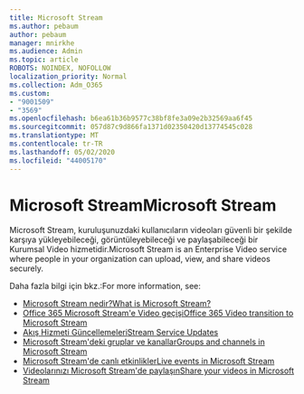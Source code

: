 ```yaml
---
title: Microsoft Stream
ms.author: pebaum
author: pebaum
manager: mnirkhe
ms.audience: Admin
ms.topic: article
ROBOTS: NOINDEX, NOFOLLOW
localization_priority: Normal
ms.collection: Adm_O365
ms.custom:
- "9001509"
- "3569"
ms.openlocfilehash: b6ea61b36b9577c38bf8fe3a09e2b32569aa6f45
ms.sourcegitcommit: 057d87c9d866fa1371d02350420d13774545c028
ms.translationtype: MT
ms.contentlocale: tr-TR
ms.lasthandoff: 05/02/2020
ms.locfileid: "44005170"
---
```

# <a name="microsoft-stream"></a><span data-ttu-id="4f2b7-102">Microsoft Stream</span><span class="sxs-lookup"><span data-stu-id="4f2b7-102">Microsoft Stream</span></span>

<span data-ttu-id="4f2b7-103">Microsoft Stream, kuruluşunuzdaki kullanıcıların videoları güvenli bir şekilde karşıya yükleyebileceği, görüntüleyebileceği ve paylaşabileceği bir Kurumsal Video hizmetidir.</span><span class="sxs-lookup"><span data-stu-id="4f2b7-103">Microsoft Stream is an Enterprise Video service where people in your organization can upload, view, and share videos securely.</span></span> 

<span data-ttu-id="4f2b7-104">Daha fazla bilgi için bkz.:</span><span class="sxs-lookup"><span data-stu-id="4f2b7-104">For more information, see:</span></span>

- [<span data-ttu-id="4f2b7-105">Microsoft Stream nedir?</span><span class="sxs-lookup"><span data-stu-id="4f2b7-105">What is Microsoft Stream?</span></span>](https://docs.microsoft.com/stream/overview)
- [<span data-ttu-id="4f2b7-106">Office 365 Microsoft Stream'e Video geçişi</span><span class="sxs-lookup"><span data-stu-id="4f2b7-106">Office 365 Video transition to Microsoft Stream</span></span>](https://docs.microsoft.com/stream/migrate-from-office-365)
- [<span data-ttu-id="4f2b7-107">Akış Hizmeti Güncellemeleri</span><span class="sxs-lookup"><span data-stu-id="4f2b7-107">Stream Service Updates</span></span>](https://techcommunity.microsoft.com/t5/microsoft-stream-service-updates/bd-p/StreamAnnouncements)
- [<span data-ttu-id="4f2b7-108">Microsoft Stream'deki gruplar ve kanallar</span><span class="sxs-lookup"><span data-stu-id="4f2b7-108">Groups and channels in Microsoft Stream</span></span>](https://docs.microsoft.com/stream/groups-channels-organization)
- [<span data-ttu-id="4f2b7-109">Microsoft Stream'de canlı etkinlikler</span><span class="sxs-lookup"><span data-stu-id="4f2b7-109">Live events in Microsoft Stream</span></span>](https://docs.microsoft.com/stream/live-event-overview)
- [<span data-ttu-id="4f2b7-110">Videolarınızı Microsoft Stream'de paylaşın</span><span class="sxs-lookup"><span data-stu-id="4f2b7-110">Share your videos in Microsoft Stream</span></span>](https://docs.microsoft.com/stream/portal-share-video)
